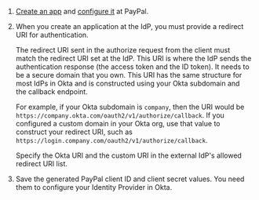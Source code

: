 1. [Create an app](https://developer.paypal.com/docs/api-basics/manage-apps/#create-or-edit-sandbox-and-live-apps) and [configure it](https://developer.paypal.com/docs/log-in-with-paypal/integrate/#enable-log-in-with-paypal) at PayPal.

1. When you create an application at the IdP, you must provide a redirect URI for authentication.

    The redirect URI sent in the authorize request from the client must match the redirect URI set at the IdP. This URI is where the IdP sends the authentication response (the access token and the ID token). It needs to be a secure domain that you own. This URI has the same structure for most IdPs in Okta and is constructed using your Okta subdomain and the callback endpoint.

    For example, if your Okta subdomain is `company`, then the URI would be `https://company.okta.com/oauth2/v1/authorize/callback`. If you configured a custom domain in your Okta org, use that value to construct your redirect URI, such as `https://login.company.com/oauth2/v1/authorize/callback`.

    Specify the Okta URI and the custom URI in the external IdP's allowed redirect URI list.

1. Save the generated PayPal client ID and client secret values. You need them to configure your Identity Provider in Okta.